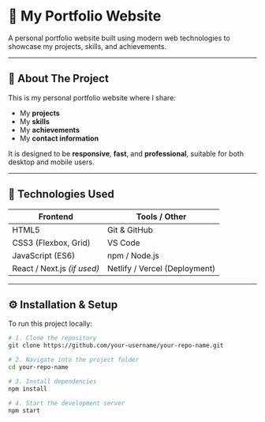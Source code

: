# 🌟 My Portfolio Website

A personal portfolio website built using modern web technologies to showcase my projects, skills, and achievements.

---

## 🧠 About The Project
This is my personal portfolio website where I share:
- My **projects**
- My **skills**
- My **achievements**
- My **contact information**

It is designed to be **responsive**, **fast**, and **professional**, suitable for both desktop and mobile users.

---

## 🧰 Technologies Used
| Frontend | Tools / Other |
|-----------|----------------|
| HTML5 | Git & GitHub |
| CSS3 (Flexbox, Grid) | VS Code |
| JavaScript (ES6) | npm / Node.js |
| React / Next.js *(if used)* | Netlify / Vercel (Deployment) |

---

## ⚙️ Installation & Setup

To run this project locally:

```bash
# 1. Clone the repository
git clone https://github.com/your-username/your-repo-name.git

# 2. Navigate into the project folder
cd your-repo-name

# 3. Install dependencies
npm install

# 4. Start the development server
npm start
